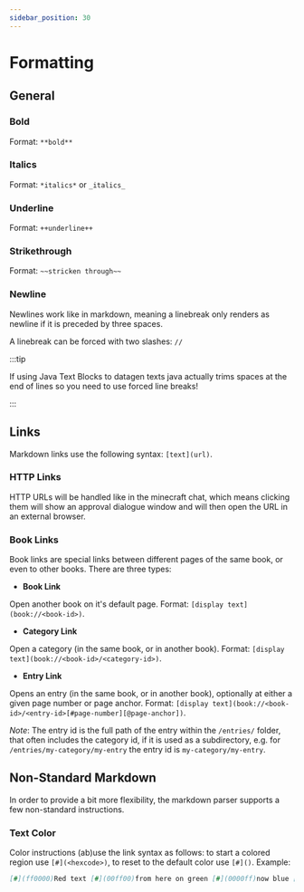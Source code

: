 ```yaml
---
sidebar_position: 30
---
```


# Formatting

## General

### Bold 

Format: `**bold**`

### Italics 

Format: `*italics*` or `_italics_`

### Underline

Format: `++underline++`

### Strikethrough

Format: `~~stricken through~~`

### Newline

Newlines work like in markdown, meaning a linebreak only renders as newline if it is preceded by three spaces.

A linebreak can be forced with two slashes: `//`


:::tip

If using Java Text Blocks to datagen texts java actually trims spaces at the end of lines so you need to use forced line breaks!

:::

## Links 

Markdown links use the following syntax: `[text](url)`.

### HTTP Links

HTTP URLs will be handled like in the minecraft chat, which means clicking them will show an approval dialogue window and will then open the URL in an external browser. 

### Book Links

Book links are special links between different pages of the same book, or even to other books.
There are three types:

* **Book Link**

Open another book on it's default page.
Format: `[display text](book://<book-id>)`.

* **Category Link**

Open a category (in the same book, or in another book).
Format: `[display text](book://<book-id>/<category-id>)`.

* **Entry Link**

Opens an entry (in the same book, or in another book), optionally at either a given page number or page anchor.
Format: `[display text](book://<book-id>/<entry-id>[#page-number][@page-anchor])`.

*Note*: The entry id is the full path of the entry within the `/entries/` folder, that often includes the category id, if it is used as a subdirectory, e.g. for `/entries/my-category/my-entry` the entry id is `my-category/my-entry`.

## Non-Standard Markdown

In order to provide a bit more flexibility, the markdown parser supports a few non-standard instructions.

### Text Color 

Color instructions (ab)use the link syntax as follows: to start a colored region use `[#](<hexcode>)`, to reset to the default color use `[#]()`.
Example:

```markdown
[#](ff0000)Red text [#](00ff00)from here on green [#](0000ff)now blue [#]()and finally back to default color.
```